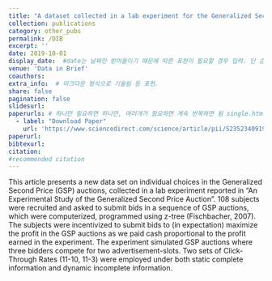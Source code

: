 ```yaml
---
title: "A dataset collected in a lab experiment for the Generalized Second Price auction"
collection: publications
category: other_pubs
permalink: /DIB
excerpt: ''
date: 2019-10-01
display_date:  #date는 날짜만 받아들이기 때문에 따른 표현이 필요할 경우 입력. 단 순서는 date를 여전히 활용함.
venue: 'Data in Brief'
coauthors: 
extra_info:  # 마크다운 형식으로 기울림 등 표현. 
share: false
pagination: false
slidesurl: 
paperurls: # 하나만 필요하면 하나만, 여러개가 필요하면 계속 반복하면 됨 single.html 에서 작동
  - label: "Download Paper"
    url: 'https://www.sciencedirect.com/science/article/pii/S2352340919308248'
paperurl: 
bibtexurl: 
citation:
#recommended citation  
---
```


This article presents a new data set on individual choices in the Generalized Second Price (GSP) auctions, collected in a lab experiment reported in “An Experimental Study of the Generalized Second Price Auction”. 108 subjects were recruited and asked to submit bids in a sequence of GSP auctions, which were computerized, programmed using z-tree (Fischbacher, 2007). The subjects were incentivized to submit bids to (in expectation) maximize the profit in the GSP auctions as we paid cash proportional to the profit earned in the experiment. The experiment simulated GSP auctions where three bidders compete for two advertisement-slots. Two sets of Click-Through Rates (11-10, 11-3) were employed under both static complete information and dynamic incomplete information.
